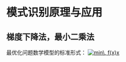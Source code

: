 # 模式识别原理与应用
## 梯度下降法，最小二乘法
最优化问题数学模型的标准形式：
<a href="http://www.codecogs.com/eqnedit.php?latex=min\,&space;f(x)x" target="_blank"><img src="http://latex.codecogs.com/gif.latex?min\,&space;f(x)x" title="min\, f(x)x" /></a>
